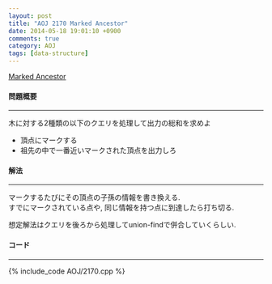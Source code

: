 ```yaml
---
layout: post
title: "AOJ 2170 Marked Ancestor"
date: 2014-05-18 19:01:10 +0900
comments: true
category: AOJ
tags: [data-structure]
---
```


[Marked Ancestor](http://judge.u-aizu.ac.jp/onlinejudge/description.jsp?id=2170)

#### 問題概要

****

木に対する2種類の以下のクエリを処理して出力の総和を求めよ

* 頂点にマークする
* 祖先の中で一番近いマークされた頂点を出力しろ

#### 解法

****

マークするたびにその頂点の子孫の情報を書き換える.  
すでにマークされている点や, 同じ情報を持つ点に到達したら打ち切る.  
  
想定解法はクエリを後ろから処理してunion-findで併合していくらしい.  

#### コード

****

{% include_code AOJ/2170.cpp %}
